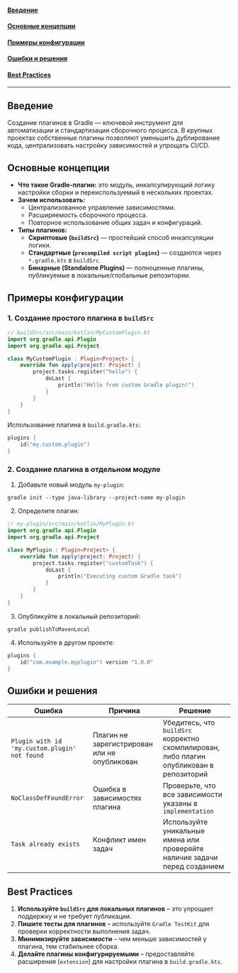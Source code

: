 #### [Введение](#Введение-1)
#### [Основные концепции](#Основные-концепции-1)
#### [Примеры конфигурации](#Примеры-конфигурации-1)
#### [Ошибки и решения](#Ошибки-и-решения-1)
#### [Best Practices](#best-practices-1)

---

## Введение
Создание плагинов в Gradle — ключевой инструмент для автоматизации и стандартизации сборочного процесса. В крупных проектах собственные плагины позволяют уменьшить дублирование кода, централизовать настройку зависимостей и упрощать CI/CD.

## Основные концепции
- **Что такое Gradle-плагин:** это модуль, инкапсулирующий логику настройки сборки и переиспользуемый в нескольких проектах.
- **Зачем использовать:**
    - Централизованное управление зависимостями.
    - Расширяемость сборочного процесса.
    - Повторное использование общих задач и конфигураций.
- **Типы плагинов:**
    - **Скриптовые (`buildSrc`)** — простейший способ инкапсуляции логики.
    - **Стандартные (`precompiled script plugins`)** — создаются через `*.gradle.kts` в `buildSrc`.
    - **Бинарные (Standalone Plugins)** — полноценные плагины, публикуемые в локальные/глобальные репозитории.

## Примеры конфигурации
### 1. Создание простого плагина в `buildSrc`
```kotlin
// buildSrc/src/main/kotlin/MyCustomPlugin.kt
import org.gradle.api.Plugin
import org.gradle.api.Project

class MyCustomPlugin : Plugin<Project> {
    override fun apply(project: Project) {
        project.tasks.register("hello") {
            doLast {
                println("Hello from custom Gradle plugin!")
            }
        }
    }
}
```

Использование плагина в `build.gradle.kts`:
```kotlin
plugins {
    id("my.custom.plugin")
}
```

### 2. Создание плагина в отдельном модуле
1. Добавьте новый модуль `my-plugin`:
```shell
gradle init --type java-library --project-name my-plugin
```
2. Определите плагин:
```kotlin
// my-plugin/src/main/kotlin/MyPlugin.kt
import org.gradle.api.Plugin
import org.gradle.api.Project

class MyPlugin : Plugin<Project> {
    override fun apply(project: Project) {
        project.tasks.register("customTask") {
            doLast {
                println("Executing custom Gradle task")
            }
        }
    }
}
```
3. Опубликуйте в локальный репозиторий:
```shell
gradle publishToMavenLocal
```
4. Используйте в другом проекте:
```kotlin
plugins {
    id("com.example.myplugin") version "1.0.0"
}
```

## Ошибки и решения
| Ошибка | Причина | Решение |
|--------|--------|---------|
| `Plugin with id 'my.custom.plugin' not found` | Плагин не зарегистрирован или не опубликован | Убедитесь, что `buildSrc` корректно скомпилирован, либо плагин опубликован в репозиторий |
| `NoClassDefFoundError` | Ошибка в зависимостях плагина | Проверьте, что все зависимости указаны в `implementation` |
| `Task already exists` | Конфликт имен задач | Используйте уникальные имена или проверяйте наличие задачи перед созданием |

## Best Practices
1. **Используйте `buildSrc` для локальных плагинов** – это упрощает поддержку и не требует публикации.
2. **Пишите тесты для плагинов** – используйте `Gradle TestKit` для проверки корректности выполнения задач.
3. **Минимизируйте зависимости** – чем меньше зависимостей у плагина, тем стабильнее сборка.
4. **Делайте плагины конфигурируемыми** – предоставляйте расширения (`extension`) для настройки плагина в `build.gradle.kts`.

